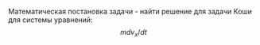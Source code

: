 
Математическая постановка задачи - найти решение для задачи Коши для системы уравнений:
$$ mdv_{x}/dt $$
